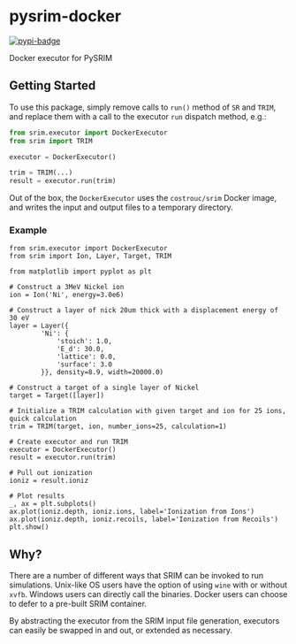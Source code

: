 # pysrim-docker
[![pypi-badge][]][pypi] 

[pypi-badge]: https://img.shields.io/pypi/v/pysrim-docker
[pypi]: https://pypi.org/project/pysrim-docker

Docker executor for PySRIM

## Getting Started
To use this package, simply remove calls to `run()` method of `SR` and `TRIM`, and replace them with a call to the executor `run` dispatch method, e.g.:

```python
from srim.executor import DockerExecutor
from srim import TRIM

executor = DockerExecutor()

trim = TRIM(...)
result = executor.run(trim)
```

Out of the box, the `DockerExecutor` uses the `costrouc/srim` Docker image, and writes the input and output files to a temporary directory. 

### Example
```python3
from srim.executor import DockerExecutor
from srim import Ion, Layer, Target, TRIM

from matplotlib import pyplot as plt

# Construct a 3MeV Nickel ion
ion = Ion('Ni', energy=3.0e6)

# Construct a layer of nick 20um thick with a displacement energy of 30 eV
layer = Layer({
        'Ni': {
            'stoich': 1.0,
            'E_d': 30.0,
            'lattice': 0.0,
            'surface': 3.0
        }}, density=8.9, width=20000.0)

# Construct a target of a single layer of Nickel
target = Target([layer])

# Initialize a TRIM calculation with given target and ion for 25 ions, quick calculation
trim = TRIM(target, ion, number_ions=25, calculation=1)

# Create executor and run TRIM
executor = DockerExecutor()
result = executor.run(trim)

# Pull out ionization
ioniz = result.ioniz

# Plot results
_, ax = plt.subplots()
ax.plot(ioniz.depth, ioniz.ions, label='Ionization from Ions')
ax.plot(ioniz.depth, ioniz.recoils, label='Ionization from Recoils')
plt.show()
```

## Why?
There are a number of different ways that SRIM can be invoked to run simulations. Unix-like OS users have the option of using `wine` with or without `xvfb`.
Windows users can directly call the binaries. Docker users can choose to defer to a pre-built SRIM container.

By abstracting the executor from the SRIM input file generation, executors can easily be swapped in and out, or extended as necessary.